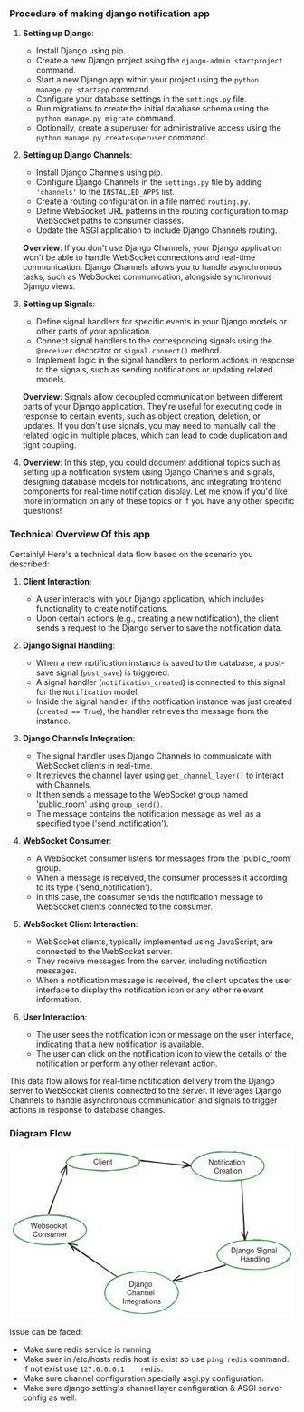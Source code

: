 ### Procedure of making django notification app

1. **Setting up Django**:
    - Install Django using pip.
    - Create a new Django project using the `django-admin startproject` command.
    - Start a new Django app within your project using the `python manage.py startapp` command.
    - Configure your database settings in the `settings.py` file.
    - Run migrations to create the initial database schema using the `python manage.py migrate` command.
    - Optionally, create a superuser for administrative access using the `python manage.py createsuperuser` command.

2. **Setting up Django Channels**:
    - Install Django Channels using pip.
    - Configure Django Channels in the `settings.py` file by adding `'channels'` to the `INSTALLED_APPS` list.
    - Create a routing configuration in a file named `routing.py`.
    - Define WebSocket URL patterns in the routing configuration to map WebSocket paths to consumer classes.
    - Update the ASGI application to include Django Channels routing.

   **Overview**: If you don't use Django Channels, your Django application won't be able to handle WebSocket connections and real-time communication. Django Channels allows you to handle asynchronous tasks, such as WebSocket communication, alongside synchronous Django views.

3. **Setting up Signals**:
    - Define signal handlers for specific events in your Django models or other parts of your application.
    - Connect signal handlers to the corresponding signals using the `@receiver` decorator or `signal.connect()` method.
    - Implement logic in the signal handlers to perform actions in response to the signals, such as sending notifications or updating related models.

   **Overview**: Signals allow decoupled communication between different parts of your Django application. They're useful for executing code in response to certain events, such as object creation, deletion, or updates. If you don't use signals, you may need to manually call the related logic in multiple places, which can lead to code duplication and tight coupling.

4. **Overview**: In this step, you could document additional topics such as setting up a notification system using Django Channels and signals, designing database models for notifications, and integrating frontend components for real-time notification display. Let me know if you'd like more information on any of these topics or if you have any other specific questions!
### Technical Overview Of this app

Certainly! Here's a technical data flow based on the scenario you described:

1. **Client Interaction**:
    - A user interacts with your Django application, which includes functionality to create notifications.
    - Upon certain actions (e.g., creating a new notification), the client sends a request to the Django server to save the notification data.

2. **Django Signal Handling**:
    - When a new notification instance is saved to the database, a post-save signal (`post_save`) is triggered.
    - A signal handler (`notification_created`) is connected to this signal for the `Notification` model.
    - Inside the signal handler, if the notification instance was just created (`created == True`), the handler retrieves the message from the instance.

3. **Django Channels Integration**:
    - The signal handler uses Django Channels to communicate with WebSocket clients in real-time.
    - It retrieves the channel layer using `get_channel_layer()` to interact with Channels.
    - It then sends a message to the WebSocket group named 'public_room' using `group_send()`.
    - The message contains the notification message as well as a specified type ('send_notification').

4. **WebSocket Consumer**:
    - A WebSocket consumer listens for messages from the 'public_room' group.
    - When a message is received, the consumer processes it according to its type ('send_notification').
    - In this case, the consumer sends the notification message to WebSocket clients connected to the consumer.

5. **WebSocket Client Interaction**:
    - WebSocket clients, typically implemented using JavaScript, are connected to the WebSocket server.
    - They receive messages from the server, including notification messages.
    - When a notification message is received, the client updates the user interface to display the notification icon or any other relevant information.

6. **User Interaction**:
    - The user sees the notification icon or message on the user interface, indicating that a new notification is available.
    - The user can click on the notification icon to view the details of the notification or perform any other relevant action.

This data flow allows for real-time notification delivery from the Django server to WebSocket clients connected to the server. It leverages Django Channels to handle asynchronous communication and signals to trigger actions in response to database changes.

### Diagram Flow
![Alt Text](image.png)

Issue can be faced:

- Make sure redis service is running
- Make suer in /etc/hosts redis host is exist so use `ping redis` command. If not exist use `127.0.0.0.1    redis`.
- Make sure channel configuration specially asgi.py configuration.
- Make sure django setting's channel layer configuration & ASGI server config as well.

